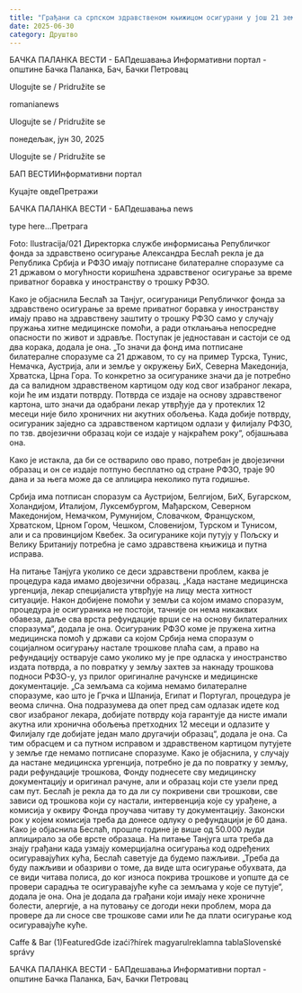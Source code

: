 ```yaml
---
title: "Грађани са српском здравственом књижицом осигурани у још 21 земљи"
date: 2025-06-30
category: Друштво
---
```


БАЧКА ПАЛАНКА ВЕСТИ - БАПдешавања Информативни портал - општине Бачка Паланка, Бач, Бачки Петровац

Ulogujte se / Pridružite se

romanianews

Ulogujte se / Pridružite se

понедељак, јун 30, 2025

Ulogujte se / Pridružite se

БАП ВЕСТИИнформативни портал

Куцајте овдеПретражи

БАЧКА ПАЛАНКА ВЕСТИ - БАПдешавања news

type here...Претрага

Foto: Ilustracija/021
            Директорка службе информисања Републичког фонда за здравствено осигурање Александра Беслаћ рекла је да Република Србија и РФЗО имају потписане билатералне споразуме са 21 државом о могућности коришћена здравственог осигурање за време приватног боравка у иностранству о трошку РФЗО.

Како је објаснила Беслаћ за Танјуг, осигураници Републичког фонда за здравствено осигурање за време приватног боравка у иностранству имају право на здравствену заштиту о трошку РФЗО само у случају пружања хитне медицинске помоћи, а ради отклањања непосредне опасности по живот и здравље.
Поступак је једноставан и састоји се од два корака, додала је она.
„То значи да фонд има потписане билатералне споразуме са 21 државом, то су на пример Турска, Тунис, Немачка, Аустрија, али и земље у окружењу БиХ, Северна Македонија, Хрватска, Црна Гора. То конкретно за осигуранике значи да је потребно да са валидном здравственом картицом оду код свог изабраног лекара, који ће им издати потврду. Потврда се издаје на основу здравственог картона, што значи да одабрани лекар утврђује да у протеклих 12 месеци није било хроничних ни акутних обољења. Када добије потврду, осигураник заједно са здравственом картицом одлази у филијалу РФЗО, по тзв. двојезични образац који се издаје у најкраћем року“, објашњава она.


Како је истакла, да би се остварило ово право, потребан је двојезични образац и он се издаје потпуно бесплатно од стране РФЗО, траје 90 дана и за њега може да се аплицира неколико пута годишње.


Србија има потписан споразум са Аустријом, Белгијом, БиХ, Бугарском, Холандијом, Италијом, Луксембургом, Мађарском, Северном Македонијом, Немачком, Румунијом, Словачком, Француском, Хрватском, Црном Гором, Чешком, Словенијом, Турском и Тунисом, али и са провинцијом Квебек.
За осигуранике који путују у Пољску и Велику Британију потребна је само здравствена књижица и путна исправа.


На питање Танјуга уколико се деси здравствени проблем, каква је процедура када имамо двојезични образац.
„Када настане медицинска ургенција, лекар специјалиста утврђује на лицу места хитност ситуације. Након добијене помоћи у земљи са којом имамо споразум, процедура је осигураника не постоји, тачније он нема никаквих обавеза, даље сва врста рефундације врши се на основу билатералних споразума“, додала је она.
Осигураник РФЗО коме је пружена хитна медицинска помоћ у држави са којом Србија нема споразум о социјалном осигурању настале трошкове плаћа сам, а право на рефундацију остварује само уколико му је пре одласка у иностранство издата потврда, а по повратку у земљу захтев за накнаду трошкова подноси РФЗО-у, уз прилог оригиналне рачунске и медицинске документације.
„Са земљама са којима немамо билатералне споразуме, као што је Грчка и Шпанија, Египат и Португал, процедура је веома слична. Она подразумева да опет пред сам одлазак идете код свог изабраног лекара, добијате потврду која гарантује да нисте имали акутна или хронична обољења претходних 12 месеци и одлазите у Филијалу где добијате један мало другачији образац“, додала је она.
Са тим обрасцем и са путном исправом и здравственом картицом путујете у земље где немамо потписане споразуме.
Како је објаснила, у случају да настане медицинска ургенција, потребно је да по повратку у земљу, ради рефундације трошкова, Фонду поднесете сву медицинску документацију и оригинал рачуне, али и образац који сте узели пред сам пут.
Беслаћ је рекла да то да ли су покривени сви трошкови, све зависи од трошкова који су настали, интервенција које су урађене, а комисија у оквиру Фонда проучава читаву ту документацију.
Законски рок у којем комисија треба да донесе одлуку о рефундацији је 60 дана.
Како је објаснила Беслаћ, прошле године је више од 50.000 људи аплицирало за обе врсте образаца.
На питање Танјуга шта треба да знају грађани када узмају комерцијална осигурања код одређених осигуравајућих кућа, Беслаћ саветује да будемо пажљиви.
„Треба да буду пажљиви и обазриви о томе, да виде шта осигурање обухвата, да се види читава полиса, до ког износа покрива трошкове и уопште да се провери сарадња те осигуравајуће куће са земљама у које се путује“, додала је она.
Она је додала да грађани који имају неке хроничне болести, алергије, а на путовању се догоди неки проблем, мора да провере да ли сносе све трошкове сами или ће да плати осигурање код осигуравајуће куће.

Caffe & Bar (1)FeaturedGde izaći?hírek magyarulreklamna tablaSlovenské správy

БАЧКА ПАЛАНКА ВЕСТИ - БАПдешавања Информативни портал - општине Бачка Паланка, Бач, Бачки Петровац
